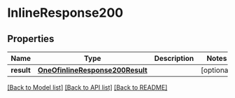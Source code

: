 # InlineResponse200

## Properties
Name | Type | Description | Notes
------------ | ------------- | ------------- | -------------
**result** | [**OneOfinlineResponse200Result**](OneOfinlineResponse200Result.md) |  | [optional] 

[[Back to Model list]](../../README.md#documentation-for-models) [[Back to API list]](../../README.md#documentation-for-api-endpoints) [[Back to README]](../../README.md)


